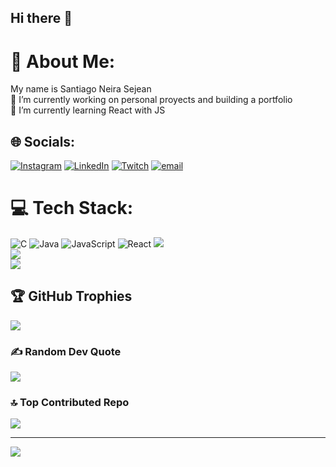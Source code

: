 ## Hi there 👋
# 💫 About Me:
My name is Santiago Neira Sejean<br>🔭 I’m currently working on personal proyects and building a portfolio<br>🌱 I’m currently learning React with JS<br>


## 🌐 Socials:
[![Instagram](https://img.shields.io/badge/Instagram-%23E4405F.svg?logo=Instagram&logoColor=white)](https://instagram.com/s.neiira) [![LinkedIn](https://img.shields.io/badge/LinkedIn-%230077B5.svg?logo=linkedin&logoColor=white)](https://linkedin.com/in/santiagoneira-dev) [![Twitch](https://img.shields.io/badge/Twitch-%239146FF.svg?logo=Twitch&logoColor=white)](https://twitch.tv/sneiira) [![email](https://img.shields.io/badge/Email-D14836?logo=gmail&logoColor=white)](mailto:santiago.neisej@gmail.com) 


# 💻 Tech Stack:
![C](https://img.shields.io/badge/c-%2300599C.svg?style=plastic&logo=c&logoColor=white) ![Java](https://img.shields.io/badge/java-%23ED8B00.svg?style=plastic&logo=openjdk&logoColor=white) ![JavaScript](https://img.shields.io/badge/javascript-%23323330.svg?style=plastic&logo=javascript&logoColor=%23F7DF1E) ![React](https://img.shields.io/badge/react-%2320232a.svg?style=plastic&logo=react&logoColor=%2361DAFB) 
![](https://github-readme-stats.vercel.app/api?username=sneiira&theme=dark&hide_border=false&include_all_commits=true&count_private=false)<br/>
![](https://nirzak-streak-stats.vercel.app/?user=sneiira&theme=dark&hide_border=false)<br/>
![](https://github-readme-stats.vercel.app/api/top-langs/?username=sneiira&theme=dark&hide_border=false&include_all_commits=true&count_private=false&layout=compact)

## 🏆 GitHub Trophies
![](https://github-profile-trophy.vercel.app/?username=sneiira&theme=radical&no-frame=false&no-bg=true&margin-w=4)

### ✍️ Random Dev Quote
![](https://quotes-github-readme.vercel.app/api?type=horizontal&theme=tokyonight)

### 🔝 Top Contributed Repo
![](https://github-contributor-stats.vercel.app/api?username=sneiira&limit=5&theme=aura&combine_all_yearly_contributions=true)

---
[![](https://visitcount.itsvg.in/api?id=sneiira&icon=0&color=8)](https://visitcount.itsvg.in)

<!-- Proudly created with GPRM ( https://gprm.itsvg.in ) -->
